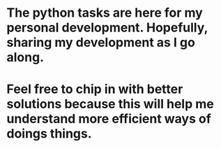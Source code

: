 # The python tasks are here for my personal development. Hopefully, sharing my development as I go along.

# Feel free to chip in with better solutions because this will help me understand more efficient ways of doings things. 
